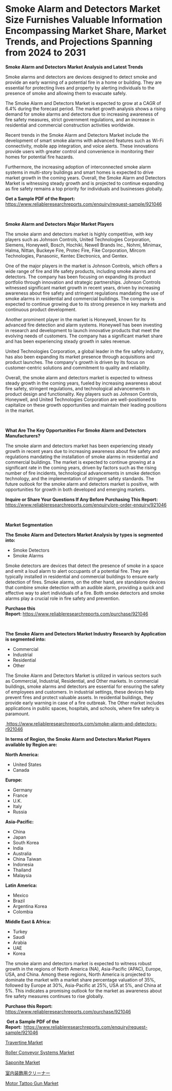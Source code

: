 <p><h1>Smoke Alarm and Detectors Market Size Furnishes Valuable Information Encompassing Market Share, Market Trends, and Projections Spanning from 2024 to 2031</h1></p><p><strong>Smoke Alarm and Detectors Market Analysis and Latest Trends</strong></p>
<p><p>Smoke alarms and detectors are devices designed to detect smoke and provide an early warning of a potential fire in a home or building. They are essential for protecting lives and property by alerting individuals to the presence of smoke and allowing them to evacuate safely.</p><p>The Smoke Alarm and Detectors Market is expected to grow at a CAGR of 6.4% during the forecast period. The market growth analysis shows a rising demand for smoke alarms and detectors due to increasing awareness of fire safety measures, strict government regulations, and an increase in residential and commercial construction activities worldwide. </p><p>Recent trends in the Smoke Alarm and Detectors Market include the development of smart smoke alarms with advanced features such as Wi-Fi connectivity, mobile app integration, and voice alerts. These innovations provide users with greater control and convenience in monitoring their homes for potential fire hazards.</p><p>Furthermore, the increasing adoption of interconnected smoke alarm systems in multi-story buildings and smart homes is expected to drive market growth in the coming years. Overall, the Smoke Alarm and Detectors Market is witnessing steady growth and is projected to continue expanding as fire safety remains a top priority for individuals and businesses globally.</p></p>
<p><strong>Get a Sample PDF of the Report:&nbsp;</strong> <a href="https://www.reliableresearchreports.com/enquiry/request-sample/921046">https://www.reliableresearchreports.com/enquiry/request-sample/921046</a></p>
<p>&nbsp;</p>
<p><strong>Smoke Alarm and Detectors Major Market Players</strong></p>
<p><p>The smoke alarm and detectors market is highly competitive, with key players such as Johnson Controls, United Technologies Corporation, Siemens, Honeywell, Bosch, Hochiki, Newell Brands Inc., Nohmi, Minimax, Halma, Nittan, Buckeye Fire, Protec Fire, Fike Corporation, Mircom Technologies, Panasonic, Kentec Electronics, and Gentex.</p><p>One of the major players in the market is Johnson Controls, which offers a wide range of fire and life safety products, including smoke alarms and detectors. The company has been focusing on expanding its product portfolio through innovation and strategic partnerships. Johnson Controls witnessed significant market growth in recent years, driven by increasing awareness about fire safety and stringent regulations mandating the use of smoke alarms in residential and commercial buildings. The company is expected to continue growing due to its strong presence in key markets and continuous product development.</p><p>Another prominent player in the market is Honeywell, known for its advanced fire detection and alarm systems. Honeywell has been investing in research and development to launch innovative products that meet the evolving needs of customers. The company has a significant market share and has been experiencing steady growth in sales revenue.</p><p>United Technologies Corporation, a global leader in the fire safety industry, has also been expanding its market presence through acquisitions and product launches. The company's growth is driven by its focus on customer-centric solutions and commitment to quality and reliability.</p><p>Overall, the smoke alarm and detectors market is expected to witness steady growth in the coming years, fueled by increasing awareness about fire safety, stringent regulations, and technological advancements in product design and functionality. Key players such as Johnson Controls, Honeywell, and United Technologies Corporation are well-positioned to capitalize on these growth opportunities and maintain their leading positions in the market.</p></p>
<p>&nbsp;</p>
<p><strong>What Are The Key Opportunities For Smoke Alarm and Detectors Manufacturers?</strong></p>
<p><p>The smoke alarm and detectors market has been experiencing steady growth in recent years due to increasing awareness about fire safety and regulations mandating the installation of smoke alarms in residential and commercial buildings. The market is expected to continue growing at a significant rate in the coming years, driven by factors such as the rising number of fire incidents, technological advancements in smoke detection technology, and the implementation of stringent safety standards. The future outlook for the smoke alarm and detectors market is positive, with opportunities for growth in both developed and emerging markets.</p></p>
<p><strong>Inquire or Share Your Questions If Any Before Purchasing This Report:</strong> <a href="https://www.reliableresearchreports.com/enquiry/pre-order-enquiry/921046">https://www.reliableresearchreports.com/enquiry/pre-order-enquiry/921046</a></p>
<p>&nbsp;</p>
<p><strong>Market Segmentation</strong></p>
<p><strong>The Smoke Alarm and Detectors Market Analysis by types is segmented into:</strong></p>
<p><ul><li>Smoke Detectors</li><li>Smoke Alarms</li></ul></p>
<p><p>Smoke detectors are devices that detect the presence of smoke in a space and emit a loud alarm to alert occupants of a potential fire. They are typically installed in residential and commercial buildings to ensure early detection of fires. Smoke alarms, on the other hand, are standalone devices that combine smoke detection with an audible alarm, providing a quick and effective way to alert individuals of a fire. Both smoke detectors and smoke alarms play a crucial role in fire safety and prevention.</p></p>
<p><strong>Purchase this Report:&nbsp;</strong><a href="https://www.reliableresearchreports.com/purchase/921046">https://www.reliableresearchreports.com/purchase/921046</a></p>
<p>&nbsp;</p>
<p><strong>The Smoke Alarm and Detectors Market Industry Research by Application is segmented into:</strong></p>
<p><ul><li>Commercial</li><li>Industrial</li><li>Residential</li><li>Other</li></ul></p>
<p><p>The Smoke Alarm and Detectors Market is utilized in various sectors such as Commercial, Industrial, Residential, and Other markets. In commercial buildings, smoke alarms and detectors are essential for ensuring the safety of employees and customers. In industrial settings, these devices help prevent fires and protect valuable assets. In residential buildings, they provide early warning in case of a fire outbreak. The Other market includes applications in public spaces, hospitals, and schools, where fire safety is paramount.</p></p>
<p><a href="https://www.reliableresearchreports.com/smoke-alarm-and-detectors-r921046">&nbsp;https://www.reliableresearchreports.com/smoke-alarm-and-detectors-r921046</a></p>
<p><strong>In terms of Region, the Smoke Alarm and Detectors Market Players available by Region are:</strong></p>
<p>
    <p> <strong> North America: </strong>
        <ul>
            <li>United States</li>
            <li>Canada</li>
        </ul>
        </p> 
    <p> <strong> Europe: </strong>
        <ul>
            <li>Germany</li>
            <li>France</li>
            <li>U.K.</li>
            <li>Italy</li>
            <li>Russia</li>
        </ul>
        </p> 
    <p> <strong> Asia-Pacific: </strong>
        <ul>
            <li>China</li>
            <li>Japan</li>
            <li>South Korea</li>
            <li>India</li>
            <li>Australia</li>
            <li>China Taiwan</li>
            <li>Indonesia</li>
            <li>Thailand</li>
            <li>Malaysia</li>
        </ul>
        </p> 
    <p> <strong> Latin America: </strong>
        <ul>
            <li>Mexico</li>
            <li>Brazil</li>
            <li>Argentina Korea</li>
            <li>Colombia</li>
        </ul>
        </p> 
    <p> <strong> Middle East & Africa: </strong>
        <ul>
            <li>Turkey</li>
            <li>Saudi</li>
            <li>Arabia</li>
            <li>UAE</li>
            <li>Korea</li>
        </ul>
    </p>
    </p>
<p><p>The smoke alarm and detectors market is expected to witness robust growth in the regions of North America (NA), Asia-Pacific (APAC), Europe, USA, and China. Among these regions, North America is projected to dominate the market with a market share percentage valuation of 35%, followed by Europe at 30%, Asia-Pacific at 25%, USA at 5%, and China at 5%. This indicates a promising outlook for the market as awareness about fire safety measures continues to rise globally.</p></p>
<p><strong>Purchase this Report: </strong><a href="https://www.reliableresearchreports.com/purchase/921046">https://www.reliableresearchreports.com/purchase/921046</a></p>
<p>&nbsp;<strong>Get a Sample PDF of the Report:&nbsp;&nbsp;</strong><a href="https://www.reliableresearchreports.com/enquiry/request-sample/921046">https://www.reliableresearchreports.com/enquiry/request-sample/921046</a></p>
<p><strong></strong></p>
<p><p><a href="https://issuu.com/reportprime-2/docs/travertine-market-size-2030.pptx">Travertine Market</a></p><p><a href="https://github.com/elizabethdagraca/Market-Research-Report-List-3/blob/main/roller-conveyor-systems-market.md">Roller Conveyor Systems Market</a></p><p><a href="https://issuu.com/reportprime-2/docs/saponite-market-size-2030.pptx">Saponite Market</a></p><p><a href="https://github.com/laurenreichert/Market-Research-Report-List-1/blob/main/857233738949.md">室内装飾用クリーナー</a></p><p><a href="https://github.com/santosh758595/Market-Research-Report-List-4/blob/main/motor-tattoo-gun-market.md">Motor Tattoo Gun Market</a></p></p>